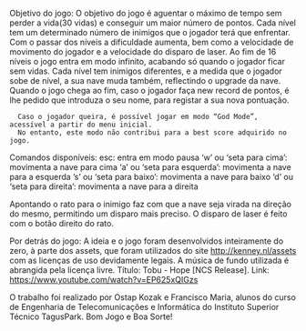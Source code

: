 Objetivo do jogo:
      O objetivo do jogo é aguentar o máximo de tempo sem perder a vida(30 vidas)
      e conseguir um maior número de pontos. Cada nível tem um determinado número de inimigos que o jogador terá que enfrentar. Com o passar dos níveis a dificuldade aumenta, bem como a velocidade de movimento do jogador e a velocidade do disparo de laser. Ao fim de 16 níveis o jogo entra em modo infinito, acabando só quando o jogador ficar sem vidas.
      Cada nível tem inimigos diferentes, e a medida que o jogador sobe de nível, a sua nave muda também, reflectindo o upgrade da nave. Quando o jogo chega ao fim, caso o jogador faça new record de pontos, é lhe pedido que introduza o seu nome, para registar a sua nova pontuação.
      
      Caso o jogador queira, é possível jogar em modo “God Mode”, acessível a partir do menu inicial. 
      No entanto, este modo não contribui para a best score adquirido no jogo.
      
Comandos disponíveis:
      esc: entra em modo pausa
      ‘w’ ou ‘seta para cima’: movimenta a nave para cima
      ‘a’ ou ‘seta para esquerda’: movimenta a nave para a esquerda
      ’s’ ou ‘seta para baixo’: movimenta a nave para baixo
      ‘d’ ou ‘seta para direita’: movimenta a nave para a direita
            

Apontando o rato para o inimigo faz com que a nave seja virada na direção do
mesmo, permitindo um disparo mais preciso.
O disparo de laser é feito com o botão direito do rato.

Por detrás do jogo:
      A ideia e o jogo foram desenvolvidos inteiramente do zero, à parte dos assets,
que foram utilizados do site http://kenney.nl/assets com as licenças de uso devidamente legais.
A música de fundo utilizada é abrangida pela licença livre. Título: Tobu - Hope [NCS Release]. Link: https://www.youtube.com/watch?v=EP625xQIGzs

O trabalho foi realizado por Ostap Kozak e Francisco Maria, alunos do curso de Engenharia de Telecomunicações e Informática do Instituto Superior Técnico TagusPark.
Bom Jogo e Boa Sorte!

       
